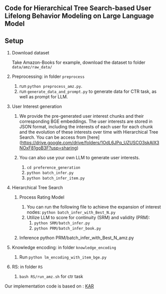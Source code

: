 ## Code for Hierarchical Tree Search-based User Lifelong Behavior Modeling on Large Language Model

## Setup

1. Download dataset
   
   Take Amazon-Books for example, download the dataset to folder `data/amz/raw_data/`
2. Preprocessing: in folder `preprocess`
   1. run `python preprocess_amz.py`.
   2. run `generate_data_and_prompt.py` to generate data for CTR task, as well as prompt for LLM.
   
3. User Interest generation
   1. We provide the pre-generated user interest chunks and their corresponding BGE embeddings. The user interests are stored in JSON format, including the interests of each user for each chunk and the evolution of these interests over time with Hierarchical Tree Search.
   You can be access from [here] (https://drive.google.com/drive/folders/1OdL6JPq_UZUSCO3skAIX3NOxF81goB3F?usp=sharing)

   2. You can also use your own LLM to generate user interests.
      1. `cd preference_generation`
      2. `python batch_infer.py`
      3. `python batch_infer_item.py`

4. Hierarchical Tree Search
   1. Process Rating Model
      1. You can run the following file to achieve the expansion of interest nodes:
         `python batch_infer_with_Best_N.py`
      2. Utilize LLM to score for continuity (SRM) and validity (PRM):
         1. `python SRM/batch_infer.py`
         2. `python PRM/batch_infer_book.py`
   
   2. Inference
      python PRM/batch_infer_with_Best_N_amz.py

5. Knowledge encoding: in folder `knowledge_encoding`
   1. Run `python lm_encoding_with_item_bge.py`

6. RS: in folder `RS`
   1. `bash RS/run_amz.sh` for ctr task

Our implementation code is based on : 
[KAR](https://github.com/YunjiaXi/Open-World-Knowledge-Augmented-Recommendation/tree/main)
